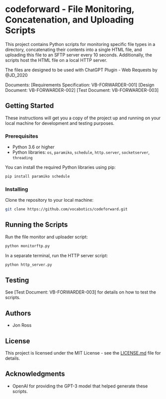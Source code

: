 # codeforward - File Monitoring, Concatenation, and Uploading Scripts

This project contains Python scripts for monitoring specific file types in a directory, concatenating their contents into a single HTML file, and uploading this file to an SFTP server every 10 seconds. Additionally, the scripts host the HTML file on a local HTTP server.

The files are designed to be used with ChatGPT Plugin - Web Requests by @JD_2020 

Documents:
[Requirements Specification: VB-FORWARDER-001]
[Design Document: VB-FORWARDER-002]
[Test Document: VB-FORWARDER-003]

## Getting Started

These instructions will get you a copy of the project up and running on your local machine for development and testing purposes.

### Prerequisites

- Python 3.6 or higher
- Python libraries: `os`, `paramiko`, `schedule`, `http.server`, `socketserver`, `threading`

You can install the required Python libraries using pip:

```bash
pip install paramiko schedule
```

### Installing

Clone the repository to your local machine:

```bash
git clone https://github.com/vocabotics/codeforward.git
```

## Running the Scripts

Run the file monitor and uploader script:

```bash
python monitorftp.py
```

In a separate terminal, run the HTTP server script:

```bash
python http_server.py
```

## Testing

See [Test Document: VB-FORWARDER-003] for details on how to test the scripts.

## Authors

- Jon Ross

## License

This project is licensed under the MIT License - see the [LICENSE.md](LICENSE.md) file for details.

## Acknowledgments

- OpenAI for providing the GPT-3 model that helped generate these scripts.
```
